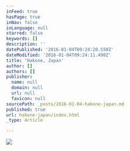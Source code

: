 ```yaml
---
inFeed: true
hasPage: true
inNav: false
inLanguage: null
starred: false
keywords: []
description: ''
datePublished: '2016-01-04T09:24:20.550Z'
dateModified: '2016-01-04T09:24:11.490Z'
title: 'Hakone, Japan'
author: []
authors: []
publisher:
  name: null
  domain: null
  url: null
  favicon: null
sourcePath: _posts/2016-01-04-hakone-japan.md
published: true
url: hakone-japan/index.html
_type: Article

---
```

![](https://the-grid-user-content.s3-us-west-2.amazonaws.com/11839be9-26be-4374-b71f-b76efd6e4433.jpg)